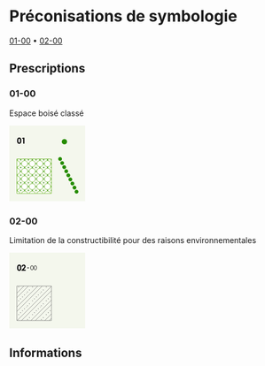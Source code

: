 # Préconisations de symbologie

[01-00](#01-00) • [02-00](#02-00)

## Prescriptions

### 01-00

Espace boisé classé

![PSC-01-00](/PLU/vignettes/PSC-01-00.png)

### 02-00

Limitation de la constructibilité pour des raisons environnementales

![PSC-02-00](/PLU/vignettes/PSC-02-00.png)


## Informations
